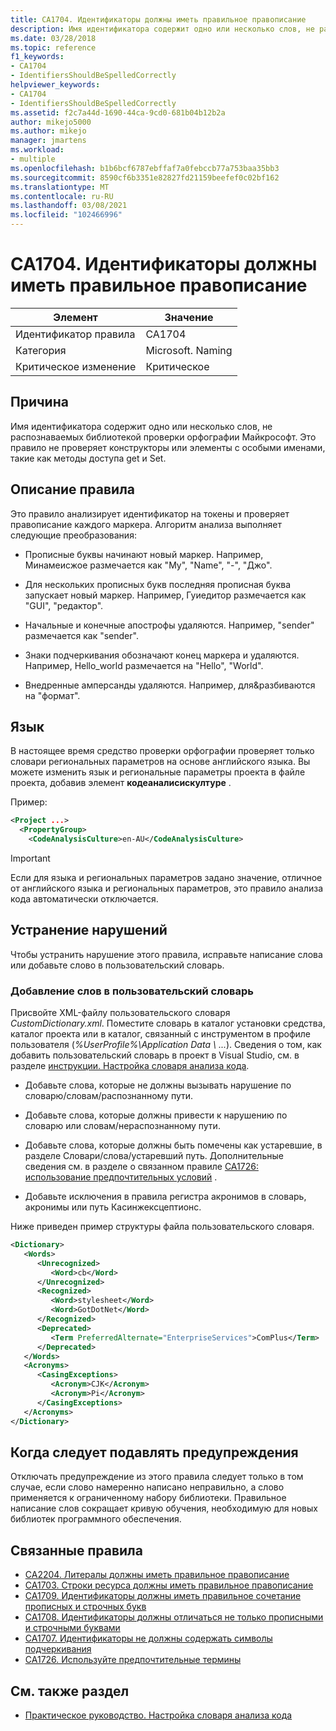 ```yaml
---
title: CA1704. Идентификаторы должны иметь правильное правописание
description: Имя идентификатора содержит одно или несколько слов, не распознаваемых библиотекой проверки орфографии Майкрософт. Это правило не проверяет конструкторы или элементы с особыми именами, такие как методы доступа get и Set.
ms.date: 03/28/2018
ms.topic: reference
f1_keywords:
- CA1704
- IdentifiersShouldBeSpelledCorrectly
helpviewer_keywords:
- CA1704
- IdentifiersShouldBeSpelledCorrectly
ms.assetid: f2c7a44d-1690-44ca-9cd0-681b04b12b2a
author: mikejo5000
ms.author: mikejo
manager: jmartens
ms.workload:
- multiple
ms.openlocfilehash: b1b6bcf6787ebffaf7a0febccb77a753baa35bb3
ms.sourcegitcommit: 8590cf6b3351e82827fd21159beefef0c02bf162
ms.translationtype: MT
ms.contentlocale: ru-RU
ms.lasthandoff: 03/08/2021
ms.locfileid: "102466996"
---
```

# <a name="ca1704-identifiers-should-be-spelled-correctly"></a>CA1704. Идентификаторы должны иметь правильное правописание

|Элемент|Значение|
|-|-|
|Идентификатор правила|CA1704|
|Категория|Microsoft. Naming|
|Критическое изменение|Критическое|

## <a name="cause"></a>Причина

Имя идентификатора содержит одно или несколько слов, не распознаваемых библиотекой проверки орфографии Майкрософт. Это правило не проверяет конструкторы или элементы с особыми именами, такие как методы доступа get и Set.

## <a name="rule-description"></a>Описание правила

Это правило анализирует идентификатор на токены и проверяет правописание каждого маркера. Алгоритм анализа выполняет следующие преобразования:

- Прописные буквы начинают новый маркер. Например, Минамеисжое размечается как "My", "Name", "-", "Джо".

- Для нескольких прописных букв последняя прописная буква запускает новый маркер. Например, Гуиедитор размечается как "GUI", "редактор".

- Начальные и конечные апострофы удаляются. Например, "sender" размечается как "sender".

- Знаки подчеркивания обозначают конец маркера и удаляются. Например, Hello_world размечается на "Hello", "World".

- Внедренные амперсанды удаляются. Например, для&разбиваются на "формат".

## <a name="language"></a>Язык

В настоящее время средство проверки орфографии проверяет только словари региональных параметров на основе английского языка. Вы можете изменить язык и региональные параметры проекта в файле проекта, добавив элемент **кодеаналисискултуре** .

Пример:

```xml
<Project ...>
  <PropertyGroup>
    <CodeAnalysisCulture>en-AU</CodeAnalysisCulture>
```

> [!IMPORTANT]
> Если для языка и региональных параметров задано значение, отличное от английского языка и региональных параметров, это правило анализа кода автоматически отключается.

## <a name="how-to-fix-violations"></a>Устранение нарушений

Чтобы устранить нарушение этого правила, исправьте написание слова или добавьте слово в пользовательский словарь.

### <a name="to-add-words-to-a-custom-dictionary"></a>Добавление слов в пользовательский словарь

Присвойте XML-файлу пользовательского словаря *CustomDictionary.xml*. Поместите словарь в каталог установки средства, каталог проекта или в каталог, связанный с инструментом в профиле пользователя (*%UserProfile%\Application Data \\ ...*). Сведения о том, как добавить пользовательский словарь в проект в Visual Studio, см. в разделе [инструкции. Настройка словаря анализа кода](../code-quality/how-to-customize-the-code-analysis-dictionary.md).

- Добавьте слова, которые не должны вызывать нарушение по словарю/словам/распознанному пути.

- Добавьте слова, которые должны привести к нарушению по словарю или словам/нераспознанному пути.

- Добавьте слова, которые должны быть помечены как устаревшие, в разделе Словари/слова/устаревший путь. Дополнительные сведения см. в разделе о связанном правиле [CA1726: использование предпочтительных условий](../code-quality/ca1726.md) .

- Добавьте исключения в правила регистра акронимов в словарь, акронимы или путь Касинжексцептионс.

Ниже приведен пример структуры файла пользовательского словаря.

```xml
<Dictionary>
   <Words>
      <Unrecognized>
         <Word>cb</Word>
      </Unrecognized>
      <Recognized>
         <Word>stylesheet</Word>
         <Word>GotDotNet</Word>
      </Recognized>
      <Deprecated>
         <Term PreferredAlternate="EnterpriseServices">ComPlus</Term>
      </Deprecated>
   </Words>
   <Acronyms>
      <CasingExceptions>
         <Acronym>CJK</Acronym>
         <Acronym>Pi</Acronym>
      </CasingExceptions>
   </Acronyms>
</Dictionary>
```

## <a name="when-to-suppress-warnings"></a>Когда следует подавлять предупреждения

Отключать предупреждение из этого правила следует только в том случае, если слово намеренно написано неправильно, а слово применяется к ограниченному набору библиотеки. Правильное написание слов сокращает кривую обучения, необходимую для новых библиотек программного обеспечения.

## <a name="related-rules"></a>Связанные правила

- [CA2204. Литералы должны иметь правильное правописание](../code-quality/ca2204.md)
- [CA1703. Строки ресурса должны иметь правильное правописание](../code-quality/ca1703.md)
- [CA1709. Идентификаторы должны иметь правильное сочетание прописных и строчных букв](../code-quality/ca1709.md)
- [CA1708. Идентификаторы должны отличаться не только прописными и строчными буквами](/dotnet/fundamentals/code-analysis/quality-rules/ca1708)
- [CA1707. Идентификаторы не должны содержать символы подчеркивания](/dotnet/fundamentals/code-analysis/quality-rules/ca1707)
- [CA1726. Используйте предпочтительные термины](../code-quality/ca1726.md)

## <a name="see-also"></a>См. также раздел

- [Практическое руководство. Настройка словаря анализа кода](../code-quality/how-to-customize-the-code-analysis-dictionary.md)
